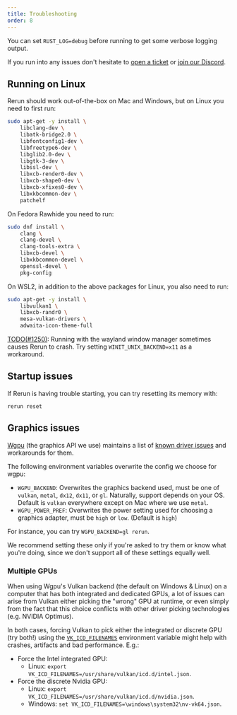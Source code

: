 ```yaml
---
title: Troubleshooting
order: 8
---
```


You can set `RUST_LOG=debug` before running to get some verbose logging output.

If you run into any issues don't hesitate to [open a ticket](https://github.com/rerun-io/rerun/issues/new/choose)
or [join our Discord](https://discord.gg/Gcm8BbTaAj).

## Running on Linux
Rerun should work out-of-the-box on Mac and Windows, but on Linux you need to first run:

```sh
sudo apt-get -y install \
    libclang-dev \
    libatk-bridge2.0 \
    libfontconfig1-dev \
    libfreetype6-dev \
    libglib2.0-dev \
    libgtk-3-dev \
    libssl-dev \
    libxcb-render0-dev \
    libxcb-shape0-dev \
    libxcb-xfixes0-dev \
    libxkbcommon-dev \
    patchelf
```

On Fedora Rawhide you need to run:

```sh
sudo dnf install \
    clang \
    clang-devel \
    clang-tools-extra \
    libxcb-devel \
    libxkbcommon-devel \
    openssl-devel \
    pkg-config
```

On WSL2, in addition to the above packages for Linux, you also need to run:

```sh
sudo apt-get -y install \
    libvulkan1 \
    libxcb-randr0 \
    mesa-vulkan-drivers \
    adwaita-icon-theme-full
```

[TODO(#1250)](https://github.com/rerun-io/rerun/issues/1250): Running with the wayland window manager
sometimes causes Rerun to crash. Try setting `WINIT_UNIX_BACKEND=x11` as a workaround.

## Startup issues
If Rerun is having trouble starting, you can try resetting its memory with:

```
rerun reset
```

## Graphics issues
<!-- This section is linked to from `crates/re_viewer/src/native.rs` -->

[Wgpu](https://github.com/gfx-rs/wgpu) (the graphics API we use) maintains a list of
[known driver issues](https://github.com/gfx-rs/wgpu/wiki/Known-Driver-Issues) and workarounds for them.

The following environment variables overwrite the config we choose for wgpu:
* `WGPU_BACKEND`: Overwrites the graphics backend used, must be one of `vulkan`, `metal`, `dx12`, `dx11`, or `gl`.
    Naturally, support depends on your OS. Default is `vulkan` everywhere except on Mac where we use `metal`.
* `WGPU_POWER_PREF`: Overwrites the power setting used for choosing a graphics adapter, must be `high` or `low`. (Default is `high`)

For instance, you can try `WGPU_BACKEND=gl rerun`.

We recommend setting these only if you're asked to try them or know what you're doing,
since we don't support all of these settings equally well.

### Multiple GPUs

When using Wgpu's Vulkan backend (the default on Windows & Linux) on a computer that has both integrated and dedicated GPUs, a lot of issues can arise from Vulkan either picking the "wrong" GPU at runtime, or even simply from the fact that this choice conflicts with other driver picking technologies (e.g. NVIDIA Optimus).

In both cases, forcing Vulkan to pick either the integrated or discrete GPU (try both!) using the [`VK_ICD_FILENAMES`](https://vulkan.lunarg.com/doc/view/1.3.204.1/mac/LoaderDriverInterface.html#user-content-driver-discovery) environment variable might help with crashes, artifacts and bad performance. E.g.:
- Force the Intel integrated GPU:
  - Linux: `export VK_ICD_FILENAMES=/usr/share/vulkan/icd.d/intel.json`.
- Force the discrete Nvidia GPU:
  - Linux: `export VK_ICD_FILENAMES=/usr/share/vulkan/icd.d/nvidia.json`.
  - Windows: `set VK_ICD_FILENAMES=\windows\system32\nv-vk64.json`.
